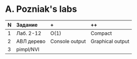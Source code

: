 # A. Pozniak's labs

| N |Задание      |       +        |     ++         |
|:--|:------------|:---------------|:---------------|
|1  |Лаб. 2-12    |O(1)            |Compact         |
|2  |АВЛ дерево   |Console output  |Graphical output|
|3  |pimpl/NVI    |                |                |
